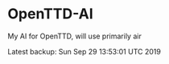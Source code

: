 # OpenTTD-AI
My AI for OpenTTD, will use primarily air

Latest backup: Sun Sep 29 13:53:01 UTC 2019
